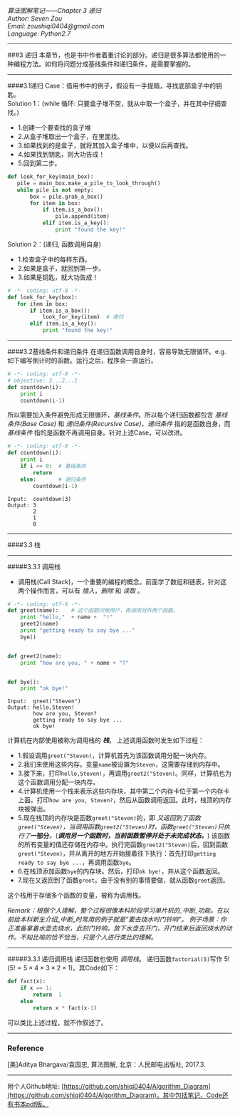 _*算法图解笔记——Chapter 3 递归*_  
_Author:    Seven Zou_  
_Email:     zoushiqi0404@gmail.com_  
_Language:  Python2.7_
* * *
###3 递归
本章节，也是书中作者着重讨论的部分。递归是很多算法都使用的一种编程方法。如何将问题分成基线条件和递归条件，是需要掌握的。
* * *
####3.1递归
Case：借用书中的例子，假设有一手提箱，寻找底部盒子中的钥匙。  
Solution 1：(while 循环: 只要盒子堆不空，就从中取一个盒子，并在其中仔细查找。)
- 1.创建一个要查找的盒子堆
- 2.从盒子堆取出一个盒子，在里面找。
- 3.如果找到的是盒子，就将其加入盒子堆中，以便以后再查找。
- 4.如果找到钥匙，则大功告成！
- 5.回到第二步。
  
 ```python
def look_for_key(main_box):
    pile = main_box.make_a_pile_to_look_through()
    while pile is not empty:
        box = pile.grab_a_box()
        for item in box:
            if item.is_a_box():
                pile.append(item)
            elif item.is_a_key():
                print "found the key!"
```
Solution 2：(递归, 函数调用自身)
 - 1.检查盒子中的每样东西。
 - 2.如果是盒子，就回到第一步。
 - 3.如果是钥匙，就大功告成！
 ```python
# -*- coding: utf-8 -*-
def look_for_key(box):
    for item in box:
        if item.is_a_box():
            look_for_key(item)  # 递归
        elif item.is_a_key():
            print "found the key!"
```
* * *
####3.2基线条件和递归条件
在递归函数调用自身时，容易导致无限循环。e.g.如下编写倒计时的函数。运行之后，程序会一直运行。
```python
# -*- coding: utf-8 -*-
# objective: 3...2...1
def countdown(i):
    print i
    countdown(i-1)
```
所以需要加入条件避免形成无限循环，_基线条件_。所以每个递归函数都包含 _基线条件(Base Case)_ 和 _递归条件(Recursive Case)_，_递归条件_ 指的是函数自身，而 _基线条件_ 指的是函数不再调用自身。针对上述Case，可以改进。
```python
# -*- coding: utf-8 -*-
def countdown(i):
    print i
    if i <= 0:  # 基线条件
        return 
    else:       # 递归条件
        countdown(i-1)
```
```
Input:  countdown(3)
Output: 3
        2
        1
        0
```

* * *
####3.3 栈
* * *
#####3.3.1 调用栈
- 调用栈(Call Stack)，一个重要的编程的概念。前面学了数组和链表，针对这两个操作而言，可以有 _插入_，_删除_ 和 _读取_ 。
```python
# -*- coding: utf-8 -*-
def greet(name):    # 这个函数问候用户，再调用另外两个函数。
    print "hello,"  + name +  "!"
    greet2(name)
    print "getting ready to say bye ..."
    bye()


def greet2(name):
    print "how are you, " + name + "?"


def bye():
    print "ok bye!"
``` 
```
Input:  greet("Steven")
Output: hello,Steven!
        how are you, Steven?
        getting ready to say bye ...
        ok bye!
```

计算机在内部使用被称为调用栈的 _**栈**_。 上述调用函数时发生如下过程：

- 1.假设调用```greet("Steven)```，计算机首先为该函数调用分配一块内存。
- 2.我们来使用这些内存。变量```name```被设置为```Steven```，这需要存储到内存中。
- 3.接下来，打印```hello,Steven!```，再调用```greet2("Steven)```。同样，计算机也为这个函数调用分配一块内存。
- 4.计算机使用一个栈来表示这些内存块，其中第二个内存卡位于第一个内存卡上面。打印```how are you, Steven?```，然后从函数调用返回。此时，栈顶的内存块被弹出。
- 5.现在栈顶的内存块是函数```greet("Steven)```的，即 _又返回到了函数```greet("Steven)```，当调用函数```greet2("Steven)```时，函数```greet("Steven)```只执行了_**一部分**_。_(_**调用另一个函数时，当前函数暂停并处于未完成状态。**_)
该函数的所有变量的值还存储在内存中。执行完函数```greet2("Steven)```后，回到函数```greet("Steven)```，并从离开的地方开始接着往下执行：首先打印```getting ready to say bye ...```，再调用函数```bye```。
- 6.在栈顶添加函数```bye```的内存块。然后，打印```ok bye!```，并从这个函数返回。
- 7.现在又返回到了函数```greet```。由于没有别的事情要做，就从函数```greet```返回。

这个栈用于存储多个函数的变量，被称为调用栈。

_Remark：根据个人理解，整个过程很像本科阶段学习单片机的_中断_功能。在以前给本科新生介绍_中断_时常用的例子就是“要去烧水时门铃响”。
例子场景：你正准备拿着水壶去烧水，此刻门铃响，放下水壶去开门，开门结束后返回烧水的动作。不知比喻的恰不恰当，只是个人进行类比的理解。_
* * *
#####3.3.1 递归调用栈
递归函数也使用 _调用栈_。 递归函数```factorial(5)```写作 $5!$($5!=5 \times 4 \times 3 \times 2 \times 1$)。其Code如下：
```python
def fact(x):
    if x == 1:
        return  1
    else
        return x * fact(x-1)
```
可以类比上述过程，就不作叙述了。

* * *
### Reference
[美]Aditya Bhargava/袁国忠, 算法图解, 北京：人民邮电出版社, 2017.3.
* * * 
附个人Github地址: [https://github.com/shiqi0404/Algorithm_Diagram](https://github.com/shiqi0404/Algorithm_Diagram)，其中包括笔记、Code还有书本pdf版。





 